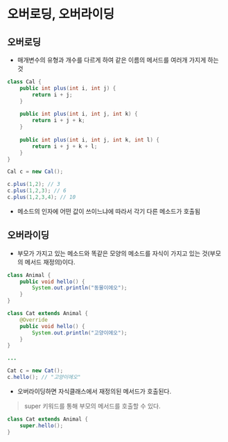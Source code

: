 # 오버로딩, 오버라이딩

## 오버로딩
- 매개변수의 유형과 개수를 다르게 하여 같은 이름의 메서드를 여러개 가지게 하는 것

```java
class Cal {
    public int plus(int i, int j) {
        return i + j;
    }
    
    public int plus(int i, int j, int k) {
        return i + j + k;
    }
    
    public int plus(int i, int j, int k, int l) {
        return i + j + k + l;
    }
}
```
```java
Cal c = new Cal();

c.plus(1,2); // 3
c.plus(1,2,3); // 6
c.plus(1,2,3,4); // 10
```
- 메소드의 인자에 어떤 값이 쓰이느냐에 따라서 각기 다른 메소드가 호출됨

## 오버라이딩
-  부모가 가지고 있는 메소드와 똑같은 모양의 메소드를 자식이 가지고 있는 것(부모의 메서드 재정의)이다.

```java
class Animal {
    public void hello() {
        System.out.println("동물이에오");
    }
}

class Cat extends Animal {
    @Override
    public void hello() {
        System.out.println("고양이에오");
    }
}

...

Cat c = new Cat();
c.hello(); // "고양이에오"
```
- 오버라이딩하면 자식클래스에서 재정의된 메서드가 호출된다.

> super 키워드를 통해 부모의 메서드를 호출할 수 있다.
```java
class Cat extends Animal {
    super.hello();
}
```